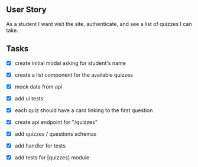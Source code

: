 ## User Story

As a student I want visit the site, authenticate, and see a list of quizzes I can take.

## Tasks

- [x] create initial modal asking for student's name
- [x] create a list component for the available quizzes
- [x] mock data from api
- [x] add ui tests
- [x] each quiz should have a card linking to the first question

- [x] create api endpoint for "/quizzes"
- [x] add quizzes / questions schemas
- [x] add handler for tests
- [x] add tests for [quizzes] module
